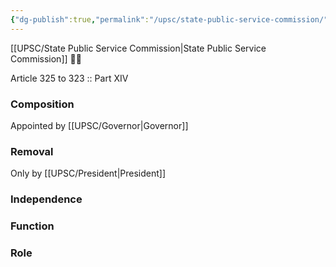 ```yaml
---
{"dg-publish":true,"permalink":"/upsc/state-public-service-commission/","dgHomeLink":true,"dgPassFrontmatter":false}
---
```


[[UPSC/State Public Service Commission|State Public Service Commission]] 🤢🤮

Article 325 to 323 :: Part XIV

### Composition
Appointed by [[UPSC/Governor|Governor]]


### Removal
Only by [[UPSC/President|President]]


### Independence


### Function 

### Role

